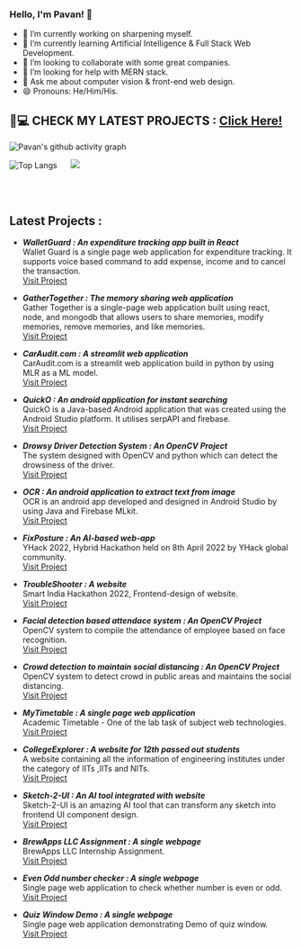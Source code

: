 

### Hello, I'm Pavan! 👋


- 🔭 I’m currently working on sharpening myself.
- 🌱 I’m currently learning Artificial Intelligence & Full Stack Web Development.
- 👯 I’m looking to collaborate with some great companies.
- 🤔 I’m looking for help with MERN stack.
- 💬 Ask me about computer vision & front-end web design.
- 😄 Pronouns: He/Him/His.

## 👀💻 CHECK MY LATEST PROJECTS : [ Click Here! ](#projects)

![Pavan's github activity graph](https://activity-graph.herokuapp.com/graph?username=PavanKhotS17&theme=react-dark)

![Top Langs](https://github-readme-stats.vercel.app/api/top-langs/?username=PavanKhotS17) &nbsp;&nbsp;&nbsp;&nbsp; <img src= "https://github-readme-stats.vercel.app/api?username=PavanKhotS17&&show_icons=true&title_color=ffffff&icon_color=bb2acf&text_color=daf7dc&bg_color=151515" >
         
<a name="projects"></a>
<br><br>
## Latest Projects : 

- ***WalletGuard : An expenditure tracking app built in React*** <br>
Wallet Guard is a single page web application for expenditure tracking. It supports voice based command to add expense, income and to cancel the transaction. <br>
[Visit Project](https://pavankhots17.github.io/WalletGuard/)

- ***GatherTogether : The memory sharing web application*** <br>
Gather Together is a single-page web application built using react, node, and mongodb that allows users to share memories, modify memories, remove memories, and like memories. <br>
[Visit Project](https://pavankhots17.github.io/GatherTogether/)

- ***CarAudit.com : A streamlit web application*** <br> 
CarAudit.com is a streamlit web application build in python by using MLR as a ML model. <br>
[Visit Project](https://pavankhots17.github.io/CarAudit/)

- ***QuickO : An android application for instant searching*** <br> 
QuickO is a Java-based Android application that was created using the Android Studio platform. It utilises serpAPI and firebase. <br>
[Visit Project](https://pavankhots17.github.io/QuickO/)

- ***Drowsy Driver Detection System : An OpenCV Project*** <br> 
The system designed with OpenCV and python which can detect the drowsiness of the driver. <br>
[Visit Project](https://pavankhots17.github.io/Drowsy_Driver_Detection.io/)

- ***OCR : An android application to extract text from image*** <br> 
OCR is an android app developed and designed in Android Studio by using Java and Firebase MLkit. <br>
[Visit Project](https://pavankhots17.github.io/OCR/)

- ***FixPosture : An AI-based web-app*** <br> 
YHack 2022, Hybrid Hackathon held on 8th April 2022 by YHack global community. <br>
[Visit Project](https://pavankhots17.github.io/FixPosture.github.io/)


- ***TroubleShooter : A website*** <br> 
Smart India Hackathon 2022, Frontend-design of website. <br>
[Visit Project](https://pavankhots17.github.io/TroubleShooter.github.io/)


- ***Facial detection based attendace system : An OpenCV Project*** <br> 
OpenCV system to compile the attendance of employee based on face recognition. <br>
[Visit Project](https://pavankhots17.github.io/Facial_Detection_Based_Attendance_System/)


- ***Crowd detection to maintain social distancing : An OpenCV Project*** <br> 
OpenCV system to detect crowd in public areas and maintains the social distancing. <br>
[Visit Project](https://pavankhots17.github.io/Crowd_detection_to_maintain_social_distancing.io/)


- ***MyTimetable : A single page web application*** <br> 
Academic Timetable - One of the lab task of subject web technologies. <br>
[Visit Project](https://pavankhots17.github.io/timetable.github.io/)


- ***CollegeExplorer : A website for 12th passed out students*** <br> 
A website containing all the information of engineering institutes under the category of IITs ,IITs and NITs. <br>
[Visit Project](https://pavankhots17.github.io/CollegeExplorer.github.io/)


- ***Sketch-2-UI : An AI tool integrated with website*** <br> 
Sketch-2-UI is an amazing AI tool that can transform any sketch into frontend UI component design. <br>
[Visit Project](https://pavankhots17.github.io/Sketch-2-UI.github.io/index.html)


- ***BrewApps LLC Assignment : A single webpage*** <br> 
BrewApps LLC Internship Assignment. <br>
[Visit Project](https://pavankhots17.github.io/BrewAppsLLC-Assignment.io/)


- ***Even Odd number checker : A single webpage*** <br> 
Single page web application to check whether number is even or odd. <br>
[Visit Project](https://pavankhots17.github.io/EvenNumber_OddNumber_Checker.github.io/)


- ***Quiz Window Demo : A single webpage*** <br> 
Single page web application demonstrating Demo of quiz window. <br>
[Visit Project](https://pavankhots17.github.io/QuizWindowDemo.github.io/)
